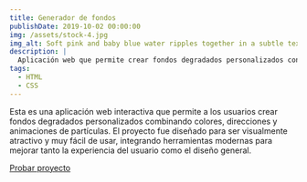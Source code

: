 ```yaml
---
title: Generador de fondos
publishDate: 2019-10-02 00:00:00
img: /assets/stock-4.jpg
img_alt: Soft pink and baby blue water ripples together in a subtle texture.
description: |
  Aplicación web que permite crear fondos degradados personalizados con animaciones de partículas, cambiar entre modo claro/oscuro y copiar el CSS generado con un clic.
tags:
  - HTML
  - CSS
---
```



Esta es una aplicación web interactiva que permite a los usuarios crear fondos degradados personalizados combinando colores, direcciones y animaciones de partículas. El proyecto fue diseñado para ser visualmente atractivo y muy fácil de usar, integrando herramientas modernas para mejorar tanto la experiencia del usuario como el diseño general.

<a href="/background-generator/index.html" target="_blank" rel="noopener noreferrer">
  Probar proyecto
</a>